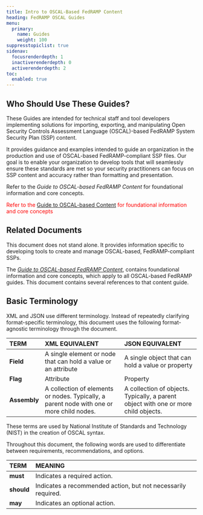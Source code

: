 ```yaml
---
title: Intro to OSCAL-Based FedRAMP Content
heading: FedRAMP OSCAL Guides
menu:
  primary:
    name: Guides
    weight: 100
suppresstopiclist: true
sidenav:
  focusrenderdepth: 1
  inactiverenderdepth: 0
  activerenderdepth: 2
toc:
  enabled: true
---
```


## Who Should Use These Guides?
These Guides are intended for technical staff and tool developers implementing solutions for importing, exporting, and manipulating Open Security Controls Assessment Language (OSCAL)-based FedRAMP System Security Plan (SSP) content.

It provides guidance and examples intended to guide an organization in the production and use of OSCAL-based FedRAMP-compliant SSP files. Our goal is to enable your organization to develop tools that will seamlessly ensure these standards are met so your security practitioners can focus on SSP content and accuracy rather than formatting and presentation.

Refer to the *Guide to OSCAL-based FedRAMP Content* for foundational information and core concepts.

<!-- <img style="float: right;" src="/img/refer-to.png"> -->

<div class='callout'>
  <span style="color: red">Refer to the <a href="https://github.com/GSA/fedramp-automation/blob/master/documents/Guide_to_OSCAL-based_FedRAMP_Content.pdf">Guide to OSCAL-based Content</a> for foundational information and core concepts</span>
</div>

## Related Documents
This document does not stand alone. It provides information specific to developing tools to create and manage OSCAL-based, FedRAMP-compliant SSPs. 

The [*Guide to OSCAL-based FedRAMP Content*](https://github.com/GSA/fedramp-automation/raw/master/documents/Guide_to_OSCAL-based_FedRAMP_Content.pdf), contains foundational information and core concepts, which apply to all OSCAL-based FedRAMP guides. This document contains several references to that content guide.

## Basic Terminology
XML and JSON use different terminology. Instead of repeatedly clarifying format-specific terminology, this document uses the following format-agnostic terminology through the document. 

|**TERM**|**XML EQUIVALENT**|**JSON EQUIVALENT**|
| :- | :- | :- |
|**Field**|A single element or node that can hold a value or an attribute|A single object that can hold a value or property|
|**Flag**|Attribute|Property|
|**Assembly**|A collection of elements or nodes. Typically, a parent node with one or more child nodes.|A collection of objects. Typically, a parent object with one or more child objects.|

These terms are used by National Institute of Standards and Technology (NIST) in the creation of OSCAL syntax.

Throughout this document, the following words are used to differentiate between requirements, recommendations, and options.

|**TERM**|**MEANING**|
| :- | :- |
|**must**|Indicates a required action.|
|**should**|Indicates a recommended action, but not necessarily required.|
|**may**|Indicates an optional action.|

